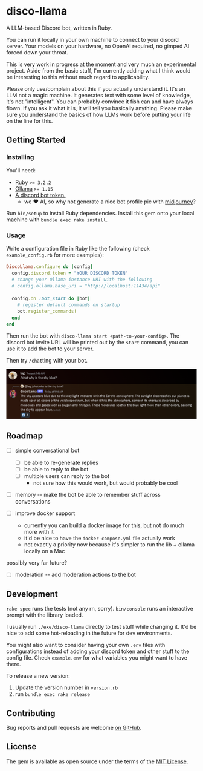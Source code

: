 # disco-llama

A LLM-based Discord bot, written in Ruby.

You can run it locally in your own machine to connect to your discord server.
Your models on your hardware, no OpenAI required, no gimped AI forced down your
throat.

This is very work in progress at the moment and very much an experimental project.
Aside from the basic stuff, I'm currently adding what I think would be interesting
to this without much regard to applicability.

Please only use/complain about this if you actually understand it. It's an LLM
not a magic machine. It generates text with some level of knowledge, it's not
"intelligent". You can probably convince it fish can and have always flown. If
you ask it what it is, it will tell you basically anything. Please make sure
you understand the basics of how LLMs work before putting your life on the line
for this.

## Getting Started

### Installing

You'll need:

- Ruby `>= 3.2.2`
- [Ollama](https://ollama.ai) `>= 1.15`
- [A discord bot token.](https://discord.com/developers/docs/getting-started)
  - we ❤️ AI, so why not generate a nice bot profile pic with [midjourney](https://midjourney.com)?

Run `bin/setup` to install Ruby dependencies. Install this gem onto your local
machine with `bundle exec rake install`.

### Usage

Write a configuration file in Ruby like the following (check `example_config.rb`
for more examples):

```ruby
DiscoLlama.configure do |config|
  config.discord.token = "YOUR DISCORD TOKEN"
  # change your Ollama instance URI with the following
  # config.ollama.base_uri = "http://localhost:11434/api"

  config.on :bot_start do |bot|
    # register default commands on startup
    bot.register_commands!
  end
end
```

Then run the bot with `disco-llama start <path-to-your-config>`.
The discord bot invite URL will be printed out by the `start` command, you can
use it to add the bot to your server.

Then try `/chat`ting with your bot.

![Sky is Blue](docs/images/sky-is-blue.png)

## Roadmap

- [ ] simple conversational bot
  - [ ] be able to re-generate replies
  - [ ] be able to reply to the bot
  - [ ] multiple users can reply to the bot
    - not sure how this would work, but would probably be cool
- [ ] memory -- make the bot be able to remember stuff across conversations

- [ ] improve docker support
  - currently you can build a docker image for this, but not do much more with it
  - it'd be nice to have the `docker-compose.yml` file actually work
  - not exactly a priority now because it's simpler to run the lib + ollama locally
    on a Mac

possibly very far future?

- [ ] moderation -- add moderation actions to the bot

## Development

`rake spec` runs the tests (not any rn, sorry).
`bin/console` runs an interactive prompt with the library loaded.

I usually run `./exe/disco-llama` directly to test stuff while changing it. It'd
be nice to add some hot-reloading in the future for dev environments.

You might also want to consider having your own `.env` files with configurations
instead of adding your discord token and other stuff to the config file. Check
`example.env` for what variables you might want to have there.

To release a new version:

1. Update the version number in `version.rb`
2. run `bundle exec rake release`

## Contributing

Bug reports and pull requests are welcome [on GitHub](https://github.com/leoagomes/disco_llama).

## License

The gem is available as open source under the terms of the [MIT License](https://opensource.org/licenses/MIT).
